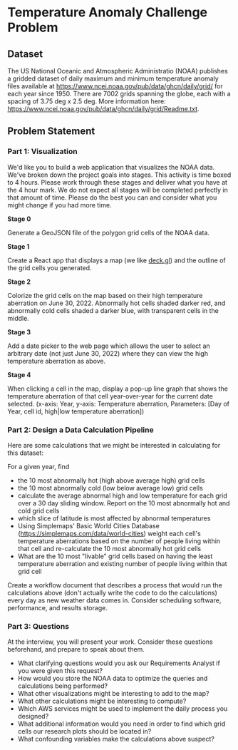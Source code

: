 # Temperature Anomaly Challenge Problem

## Dataset
The US National Oceanic and Atmospheric Administratio (NOAA) publishes a gridded dataset of daily maximum and minimum temperature anomaly files available at https://www.ncei.noaa.gov/pub/data/ghcn/daily/grid/ for each year since 1950. There are 7002 grids spanning the globe, each with a spacing of 3.75 deg x 2.5 deg. More information here: https://www.ncei.noaa.gov/pub/data/ghcn/daily/grid/Readme.txt. 

## Problem Statement

### Part 1: Visualization

We'd like you to build a web application that visualizes the NOAA data. We've broken down the project goals into stages. This activity is time boxed to 4 hours. Please work through these stages and deliver what you have at the 4 hour mark. We do not expect all stages will be completed perfectly in that amount of time. Please do the best you can and consider what you might change if you had more time.

**Stage 0**

Generate a GeoJSON file of the polygon grid cells of the NOAA data.

**Stage 1**

Create a React app that displays a map (we like [deck.gl](https://github.com/visgl/deck.gl/tree/master/examples/get-started/react/basic)) and the outline of the grid cells you generated.

**Stage 2**

Colorize the grid cells on the map based on their high temperature aberration on June 30, 2022. Abnormally hot cells shaded darker red, and abnormally cold cells shaded a darker blue, with transparent cells in the middle.

**Stage 3**

Add a date picker to the web page which allows the user to select an arbitrary date (not just June 30, 2022) where they can view the high temperature aberration as above.

**Stage 4**

When clicking a cell in the map, display a pop-up line graph that shows the temperature aberration of that cell year-over-year for the current date selected. (x-axis: Year, y-axis: Temperature aberration, Parameters: [Day of Year, cell id, high|low temperature aberration])

### Part 2: Design a Data Calculation Pipeline

Here are some calculations that we might be interested in calculating for this dataset: 

For a given year, find 
* the 10 most abnormally hot (high above average high) grid cells
* the 10 most abnormally cold (low below average low) grid cells
* calculate the average abnormal high and low temperature for each grid over a 30 day sliding window. Report on the 10 most abnormally hot and cold grid cells
* which slice of latitude is most affected by abnormal temperatures
* Using Simplemaps' Basic World Cities Database (https://simplemaps.com/data/world-cities) weight each cell's temperature aberrations based on the number of people living within that cell and re-calculate the 10 most abnormally hot grid cells
* What are the 10 most "livable" grid cells based on having the least temperature aberration and existing number of people living within that grid cell

Create a workflow document that describes a process that would run the calculations above (don't actually write the code to do the calculations) every day as new weather data comes in. Consider scheduling software, performance, and results storage.

### Part 3: Questions

At the interview, you will present your work. Consider these questions beforehand, and prepare to speak about them.

* What clarifying questions would you ask our Requirements Analyst if you were given this request?
* How would you store the NOAA data to optimize the queries and calculations being performed?
* What other visualizations might be interesting to add to the map?
* What other calculations might be interesting to compute?
* Which AWS services might be used to implement the daily process you designed?
* What additional information would you need in order to find which grid cells our research plots should be located in?
* What confounding variables make the calculations above suspect?